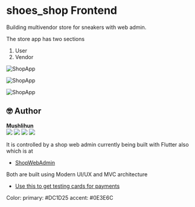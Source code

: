 # shoes_shop Frontend

Building multivendor store for sneakers with web admin.

The store app has two sections
1. User
2. Vendor

![ShopApp](https://github.com/mushlihun/shoesfull/blob/master/shoes_store/screenshots/home_view.png)

![ShopApp](https://github.com/mushlihun/shoesfull/blob/master/shoes_store/screenshots/screen1.png)

![ShopApp](https://github.com/mushlihun/shoesfull/blob/master/shoes_store/screenshots/store_dash.png)

## 🤓 Author

**Mushlihun**
<br>
<img href="https://www.facebook.com/Mushlihunn" src="https://img.shields.io/badge/facebook-%231877F2.svg?&style=for-the-badge&logo=facebook&logoColor=white">
<img href="https://instagram.com/mushlihun" src="https://img.shields.io/badge/instagram-%23E4405F.svg?&style=for-the-badge&logo=instagram&logoColor=white">
<img href="https://linkedin.com/in/mushlihun" src="https://img.shields.io/badge/linkedin-%230077B5.svg?&style=for-the-badge&logo=linkedin&logoColor=white">
<img href="https://github.com/mushlihun" src="https://img.shields.io/badge/github-%23181717.svg?&style=for-the-badge&logo=github&logoColor=white">
<br>

It is controlled by a shop web admin currently being built with Flutter also which is at
- [ShopWebAdmin](https://github.com/mushlihun/shoesfull)

Both are built using Modern UI/UX and MVC architecture

- [Use this to get testing cards for payments](https://developer.flutterwave.com/docs/integration-guides/testing-helpers)

Color: 
primary: #DC1D25
accent: #0E3E6C